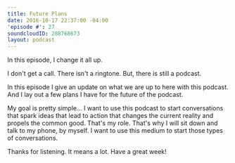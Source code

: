 ```yaml
---
title: Future Plans
date: 2016-10-17 22:37:00 -04:00
'episode #': 27
soundcloudID: 288768673
layout: podcast
---
```


In this episode, I change it all up. 

I don't get a call. There isn't a ringtone. But, there is still a podcast. 

In this episode I give an update on what we are up to here with this podcast. And I lay out a few plans I have for the future of the podcast. 

My goal is pretty simple... I want to use this podcast to start conversations that spark ideas that lead to action that changes the current reality and propels the common good. That's my role. That's why I will sit down and talk to my phone, by myself. I want to use this medium to start those types of conversations. 

Thanks for listening. It means a lot. Have a great week! 